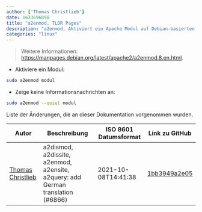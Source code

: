 ```yaml
---
author: ['Thomas Christlieb']
date: 1633696898
title: "a2enmod, TLDR Pages"
description: "a2enmod, Aktiviert ein Apache Modul auf Debian-basierten Betriebssystemen."
categories: "linux"
---
```

> Weitere Informationen: <https://manpages.debian.org/latest/apache2/a2enmod.8.en.html>.

- Aktiviere ein Modul:

```bash
sudo a2enmod modul
```

- Zeige keine Informationsnachrichten an:

```bash
sudo a2enmod --quiet modul
```
Liste der Änderungen, die an dieser Dokumentation vorgenommen wurden.


Autor | Beschreibung | ISO 8601 Datumsformat | Link zu GitHub
------|-----|-----|-----
[Thomas Christlieb](mailto:thomaschristlieb@hotmail.com) | a2dismod, a2dissite, a2enmod, a2ensite, a2query: add German translation (#6866) | 2021-10-08T14:41:38 | [1bb3949a2e05](https://github.com/tldr-pages/tldr/commit/1bb3949a2e05431e7107ce200bc34bcc23b71a14)

